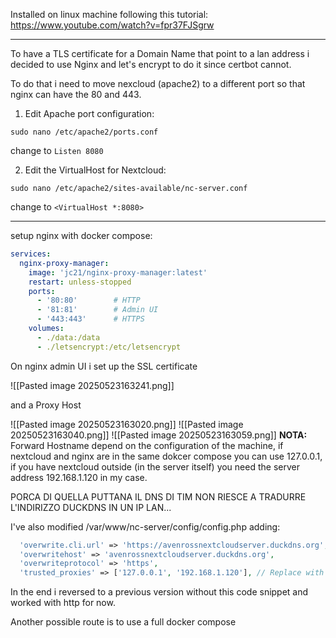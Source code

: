 
Installed on linux machine following this tutorial: https://www.youtube.com/watch?v=fpr37FJSgrw

---

To have a TLS certificate for a Domain Name that point to a lan address i decided to use Nginx and let's encrypt to do it since certbot cannot.

To do that i need to move nexcloud (apache2) to a different port so that nginx can have the 80 and 443.

1) Edit Apache port configuration:
```shell
sudo nano /etc/apache2/ports.conf
```

change to `Listen 8080`

2) Edit the VirtualHost for Nextcloud:
```shell
sudo nano /etc/apache2/sites-available/nc-server.conf
```

change to `<VirtualHost *:8080>`

----

setup nginx with docker compose:

```yaml
services:
  nginx-proxy-manager:
    image: 'jc21/nginx-proxy-manager:latest'
    restart: unless-stopped
    ports:
      - '80:80'        # HTTP
      - '81:81'        # Admin UI
      - '443:443'      # HTTPS
    volumes:
      - ./data:/data
      - ./letsencrypt:/etc/letsencrypt
```

On nginx admin UI i set up the SSL certificate

![[Pasted image 20250523163241.png]]

and a Proxy Host

![[Pasted image 20250523163020.png]]
![[Pasted image 20250523163040.png]]
![[Pasted image 20250523163059.png]]
**NOTA:** Forward Hostname depend on the configuration of the machine, if nextcloud and nginx are in the same dokcer compose you can use 127.0.0.1, if you have nextcloud outside (in the server itself) you need the server address 192.168.1.120 in my case.





PORCA DI QUELLA PUTTANA IL DNS DI TIM NON RIESCE A TRADURRE L'INDIRIZZO DUCKDNS IN UN IP LAN...





I've also modified /var/www/nc-server/config/config.php adding:
```php
  'overwrite.cli.url' => 'https://avenrossnextcloudserver.duckdns.org',
  'overwritehost' => 'avenrossnextcloudserver.duckdns.org',
  'overwriteprotocol' => 'https',
  'trusted_proxies' => ['127.0.0.1', '192.168.1.120'], // Replace with NGINX IP if it's different
```
In the end i reversed to a previous version without this code snippet and worked with http for now.

Another possible route is to use a full docker compose 

